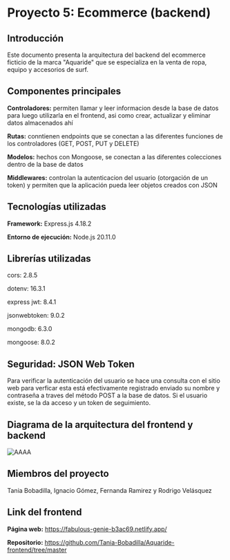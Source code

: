 # Proyecto 5: Ecommerce (backend)

## Introducción

Este documento presenta la arquitectura del backend del ecommerce ficticio de la marca "Aquaride" que se especializa en la venta de ropa, equipo y accesorios de surf.

## Componentes principales

**Controladores:** permiten llamar y leer informacion desde la base de datos para luego utilizarla en el frontend, asi como crear, actualizar y eliminar datos almacenados ahí

**Rutas:** conntienen endpoints que se conectan a las diferentes funciones de los controladores (GET, POST, PUT y DELETE)

**Modelos:** hechos con Mongoose, se conectan a las diferentes colecciones dentro de la base de datos

**Middlewares:** controlan la autenticacion del usuario (otorgación de un token) y permiten que la aplicación pueda leer objetos creados con JSON

## Tecnologías utilizadas

**Framework:** Express.js 4.18.2

**Entorno de ejecución:** Node.js 20.11.0

## Librerías utilizadas

cors: 2.8.5

dotenv: 16.3.1

express jwt: 8.4.1

jsonwebtoken: 9.0.2

mongodb: 6.3.0

mongoose: 8.0.2

## Seguridad: JSON Web Token

Para verificar la autenticación del usuario se hace una consulta con el sitio web para verficar esta está efectivamente registrado enviado su nombre y contraseña a traves del método POST a la base de datos. Si el usuario existe, se la da acceso y un token de seguimiento.

## Diagrama de la arquitectura del frontend y backend  

![AAAA](https://github.com/Tania-Bobadilla/Aquaride-backend/assets/135383254/bb3831a2-041e-45f7-adfd-2b593c0633b7)

## Miembros del proyecto

Tania Bobadilla, Ignacio Gómez, Fernanda Ramirez y Rodrigo Velásquez

## Link del frontend

**Página web:** https://fabulous-genie-b3ac69.netlify.app/

**Repositorio:** https://github.com/Tania-Bobadilla/Aquaride-frontend/tree/master

